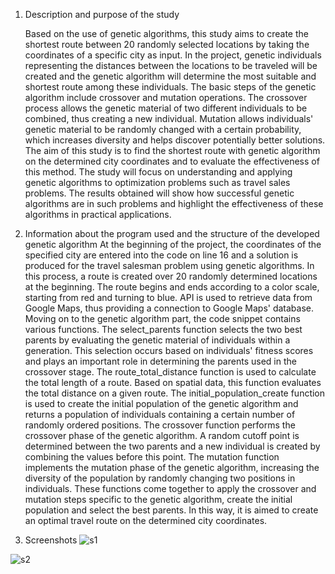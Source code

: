 1. Description and purpose of the study

    Based on the use of genetic algorithms, this study aims to create the shortest route between 20 randomly selected locations by taking the coordinates of a specific city as input. In the project, genetic individuals representing the distances between the locations to be traveled will be created and the genetic algorithm will determine the most suitable and shortest route among these individuals. The basic steps of the genetic algorithm include crossover and mutation operations. The crossover process allows the genetic material of two different individuals to be combined, thus creating a new individual. Mutation allows individuals' genetic material to be randomly changed with a certain probability, which increases diversity and helps discover potentially better solutions. The aim of this study is to find the shortest route with genetic algorithm on the determined city coordinates and to evaluate the effectiveness of this method. The study will focus on understanding and applying genetic algorithms to optimization problems such as travel sales problems. The results obtained will show how successful genetic algorithms are in such problems and highlight the effectiveness of these algorithms in practical applications.

2. Information about the program used and the structure of the developed genetic algorithm
At the beginning of the project, the coordinates of the specified city are entered into the code on line 16 and a solution is produced for the travel salesman problem using genetic algorithms. In this process, a route is created over 20 randomly determined locations at the beginning.
The route begins and ends according to a color scale, starting from red and turning to blue.
API is used to retrieve data from Google Maps, thus providing a connection to Google Maps' database.
Moving on to the genetic algorithm part, the code snippet contains various functions.
The select_parents function selects the two best parents by evaluating the genetic material of individuals within a generation. This selection occurs based on individuals' fitness scores and plays an important role in determining the parents used in the crossover stage.
The route_total_distance function is used to calculate the total length of a route. Based on spatial data, this function evaluates the total distance on a given route.
The initial_population_create function is used to create the initial population of the genetic algorithm and returns a population of individuals containing a certain number of randomly ordered positions.
  The crossover function performs the crossover phase of the genetic algorithm. A random cutoff point is determined between the two parents and a new individual is created by combining the values before this point.
The mutation function implements the mutation phase of the genetic algorithm, increasing the diversity of the population by randomly changing two positions in individuals.
These functions come together to apply the crossover and mutation steps specific to the genetic algorithm, create the initial population and select the best parents. In this way, it is aimed to create an optimal travel route on the determined city coordinates.

3. Screenshots
![s1](https://github.com/Fadexboss/genetic_algorithm_with_best_short_route/assets/80221984/94d5d66f-d8a8-4c8d-a986-f1f52a9758c5)


![s2](https://github.com/Fadexboss/genetic_algorithm_with_best_short_route/assets/80221984/3efe1474-c36a-40ab-a1a1-3d9860c6ece1)



